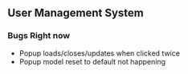 ## User Management System 

### Bugs Right now
* Popup loads/closes/updates when clicked twice
* Popup model reset to default not happening

